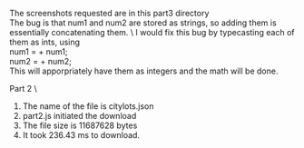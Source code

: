 The screenshots requested are in this part3 directory \
The bug is that num1 and num2 are stored as strings, so adding them is essentially concatenating them. \ 
I would fix this bug by typecasting each of them as ints, using \
num1 = + num1; \
num2 = + num2; \
This will apporpriately have them as integers and the math will be done.


Part 2 \ 
1. The name of the file is citylots.json
2. part2.js initiated the download
3. The file size is 11687628 bytes
4. It took 236.43 ms to download.
